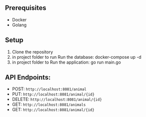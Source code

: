 ## Prerequisites
- Docker
- Golang

## Setup

1. Clone the repository
2. in project folder to run Run the database: docker-compose up -d
3. in project folder to Run the application: go run main.go

 ## API Endpoints:
- POST: `http://localhost:8081/animal`
- PUT: `http://localhost:8081/animal/{id}`
- DELETE: `http://localhost:8081/animal/{id}`
- GET: `http://localhost:8081/animals`
- GET: `http://localhost:8081/animal/{id}`
